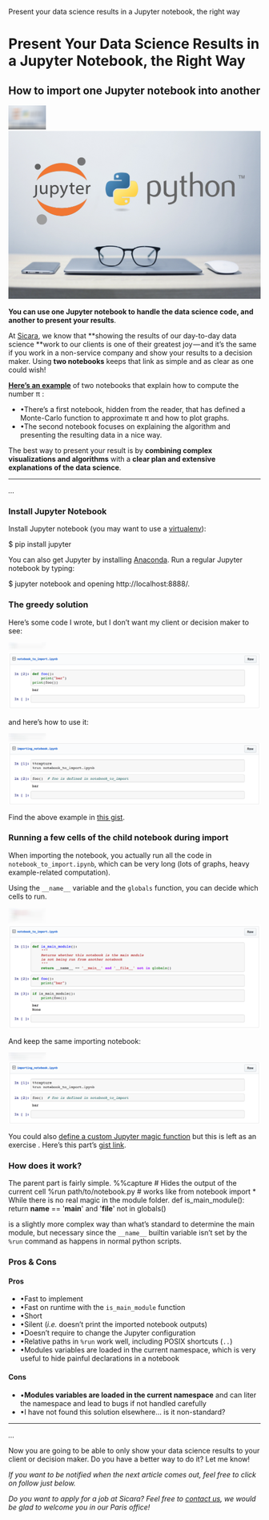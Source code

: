 Present your data science results in a Jupyter notebook, the right way

# Present Your Data Science Results in a Jupyter Notebook, the Right Way

## How to import one Jupyter notebook into another

![](../_resources/eed0753a9fd70445197814925c0e1514.png)![1*wcj3Sufk50YOWi6reEhrPw.png](../_resources/e734bc3bc3cc0dc4c26404622d7c0b7e.png)

**You can use one Jupyter notebook to handle the data science code, and another to present your results**.

At [Sicara](https://www.sicara.com/), we know that **showing the results of our day-to-day data science **work to our clients is one of their greatest joy — and it’s the same if you work in a non-service company and show your results to a decision maker. Using **two notebooks** keeps that link as simple and as clear as one could wish!

[**Here’s an example**](https://github.com/adrienlina/jupyter-silent-import/blob/master/results_presentation.ipynb) of two notebooks that explain how to compute the number π :

- •There’s a first notebook, hidden from the reader, that has defined a Monte-Carlo function to approximate π and how to plot graphs.
- •The second notebook focuses on explaining the algorithm and presenting the resulting data in a nice way.

The best way to present your result is by **combining complex visualizations and algorithms** with a **clear plan and extensive explanations of the data science**.

* * *

*...*

### Install Jupyter Notebook

Install Jupyter notebook (you may want to use a [virtualenv](https://virtualenvwrapper.readthedocs.io/en/latest/)):

$ pip install jupyter

You can also get Jupyter by installing [Anaconda](https://www.continuum.io/downloads). Run a regular Jupyter notebook by typing:

$ jupyter notebook
and opening http://localhost:8888/.

### The greedy solution

Here’s some code I wrote, but I don’t want my client or decision maker to see:

![](../_resources/434a4adb0e65121870fdc586535ac049.png)![1*2H8ZWpipg0Tx7QoUgQMxMA.png](../_resources/cfe5ff905d79626e63502efeaffa6106.png)

and here’s how to use it:

![](../_resources/28986bd8eaa5730d9406546251b7f3a6.png)![1*rbLzKES9hxRlbeTEtfHZEA.png](../_resources/4bc516d5091b9243d1f985888154c47a.png)

Find the above example in [this gist](https://gist.github.com/adrienlina/c547c38721f706ad66df46a2f2749025).

### Running a few cells of the child notebook during import

When importing the notebook, you actually run all the code in `notebook_to_import.ipynb`, which can be very long (lots of graphs, heavy example-related computation).

Using the `__name__` variable and the `globals` function, you can decide which cells to run.

![](../_resources/e7d4a63cfc5c8972b0d3cb7ff4ed5eed.png)![1*VYVzoIeor5psI_4N-HMofQ.png](../_resources/6f8a498b98226b548b453b014cd8fddd.png)

And keep the same importing notebook:

![](../_resources/28986bd8eaa5730d9406546251b7f3a6.png)![1*rbLzKES9hxRlbeTEtfHZEA.png](../_resources/4bc516d5091b9243d1f985888154c47a.png)

You could also [define a custom Jupyter magic function](https://www.google.fr/url?sa=t&rct=j&q=&esrc=s&source=web&cd=3&cad=rja&uact=8&ved=0ahUKEwiC7e79ub3WAhWkL8AKHf09CMQQFgg2MAI&url=https%3A%2F%2Fipython.org%2Fipython-doc%2F3%2Fconfig%2Fcustommagics.html&usg=AFQjCNHsPGBzvePfGaS0utJaP81BDN6n9Q) but this is left as an exercise . Here’s this part’s [gist link](https://gist.github.com/adrienlina/87fa43ada8e4799ed3e1f9464a633acc).

### How does it work?

The parent part is fairly simple.
%%capture # Hides the output of the current cell
%run path/to/notebook.py # works like from notebook import *
While there is no real magic in the module folder.
def is_main_module():
return __name__ == '__main__' and '__file__' not in globals()

is a slightly more complex way than what’s standard to determine the main module, but necessary since the `__name__` builtin variable isn’t set by the `%run` command as happens in normal python scripts.

### Pros & Cons

#### Pros

- •Fast to implement
- •Fast on runtime with the `is_main_module` function
- •Short
- •Silent (*i.e.* doesn’t print the imported notebook outputs)
- •Doesn’t require to change the Jupyter configuration
- •Relative paths in `%run` work well, including POSIX shortcuts (`..`)
- •Modules variables are loaded in the current namespace, which is very useful to hide painful declarations in a notebook

#### Cons

- •**Modules variables are loaded in the current namespace** and can liter the namespace and lead to bugs if not handled carefully
- •I have not found this solution elsewhere… is it non-standard?

* * *

*...*

Now you are going to be able to only show your data science results to your client or decision maker. Do you have a better way to do it? Let me know!

*If you want to be notified when the next article comes out, feel free to click on follow just below.*

*Do you want to apply for a job at Sicara? Feel free to *[*contact us*](https://www.sicara.com/contact/?utm_source=blog)*, we would be glad to welcome you in our Paris office!*